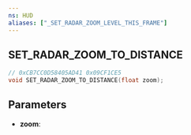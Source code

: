 ```yaml
---
ns: HUD
aliases: ["_SET_RADAR_ZOOM_LEVEL_THIS_FRAME"]
---
```

## SET_RADAR_ZOOM_TO_DISTANCE

```c
// 0xCB7CC0D58405AD41 0x09CF1CE5
void SET_RADAR_ZOOM_TO_DISTANCE(float zoom);
```


## Parameters
* **zoom**: 

